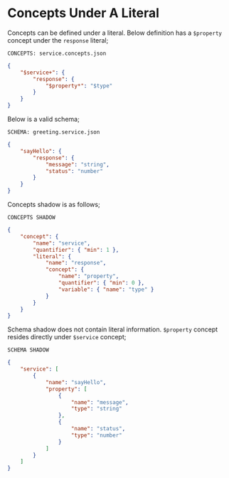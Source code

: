 # Concepts Under A Literal

Concepts can be defined under a literal. Below definition has a `$property`
concept under the `response` literal;

`CONCEPTS: service.concepts.json`

```json
{
    "$service+": {
        "response": {
            "$property*": "$type"
        }
    }
}
```

Below is a valid schema;

`SCHEMA: greeting.service.json`

```json
{
    "sayHello": {
        "response": {
            "message": "string",
            "status": "number"
        }
    }
}
```

Concepts shadow is as follows;

`CONCEPTS SHADOW`

```json
{
    "concept": {
        "name": "service",
        "quantifier": { "min": 1 },
        "literal": {
            "name": "response",
            "concept": {
                "name": "property",
                "quantifier": { "min": 0 },
                "variable": { "name": "type" }
            }
        }
    }
}
```

Schema shadow does not contain literal information. `$property` concept resides
directly under `$service` concept;

`SCHEMA SHADOW`

```json
{
    "service": [
        {
            "name": "sayHello",
            "property": [
                {
                    "name": "message",
                    "type": "string"
                },
                {
                    "name": "status",
                    "type": "number"
                }
            ]
        }
    ]
}
```
